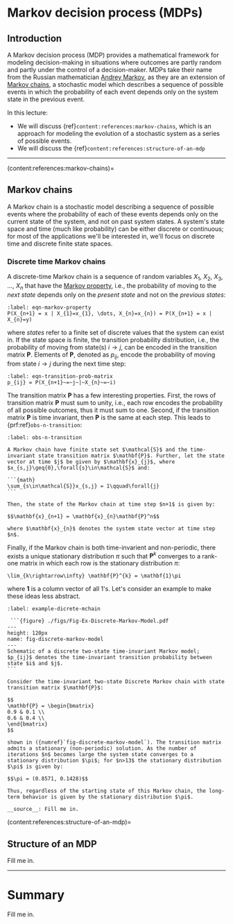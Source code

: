 # Markov decision process (MDPs) 

## Introduction
A Markov decision process (MDP) provides a mathematical framework for modeling decision-making in situations where outcomes are partly random and partly under the control of a decision-maker. MDPs take their name from the Russian mathematician [Andrey Markov](https://en.wikipedia.org/wiki/Andrey_Markov),  as they are an extension of [Markov chains](https://en.wikipedia.org/wiki/Markov_chain), a stochastic model which describes a sequence of possible events in which the probability of each event depends only on the system state in the previous event.

In this lecture:

* We will discuss {ref}`content:references:markov-chains`, which is an approach for modeling the evolution of a stochastic system as a series of possible events.
* We will discuss the {ref}`content:references:structure-of-an-mdp`

---

(content:references:markov-chains)=
## Markov chains
A Markov chain is a stochastic model describing a sequence of possible events where the probability of each of these events depends only on the current state of the system, and not on past system states. A system's state space and time (much like probability) can be either discrete or continuous; for most of the applications we'll be interested in, we'll focus on discrete time and discrete finite state spaces.

### Discrete time Markov chains
A discrete-time Markov chain is a sequence of random variables $X_{1}$, $X_{2}$, $X_{3}$, ..., $X_{n}$ that have the [Markov property](https://en.wikipedia.org/wiki/Markov_property), i.e., the probability of moving to the _next state_ depends only on the _present state_ and not on the _previous states_:

```{math}
:label: eqn-markov-property
P(X_{n+1} = x | X_{1}=x_{1}, \dots, X_{n}=x_{n}) = P(X_{n+1} = x | X_{n}=y)
```

where _states_ refer to a finite set of discrete values that the system can exist in.  If the state space is finite, the transition probability distribution, i.e., the probability of moving from state(s) $i\rightarrow{j}$, can be encoded in the transition matrix $\mathbf{P}$. Elements of $\mathbf{P}$, denoted as $p_{ij}$, encode the probability of moving from state $i\rightarrow{j}$ during the next time step:

```{math}
:label: eqn-transition-prob-matrix
p_{ij} = P(X_{n+1}~=~j~|~X_{n}~=~i)
```

The transition matrix $\mathbf{P}$ has a few interesting properties. First, the rows of transition matrix $\mathbf{P}$ must sum to unity, i.e., each row encodes the probability of all possible outcomes, thus it must sum to one. Second, if the transition matrix  $\mathbf{P}$ is time invariant, then $\mathbf{P}$ is the same at each step. This leads to {prf:ref}`obs-n-transition`:

````{prf:observation} Time-invariant state transition
:label: obs-n-transition

A Markov chain have finite state set $\mathcal{S}$ and the time-invariant state transition matrix $\mathbf{P}$. Further, let the state vector at time $j$ be given by $\mathbf{x}_{j}$, where $x_{s,j}\geq{0},\forall{s}\in\mathcal{S}$ and:

```{math}
\sum_{s\in\mathcal{S}}x_{s,j} = 1\qquad\forall{j}
```

Then, the state of the Markov chain at time step $n+1$ is given by:

$$\mathbf{x}_{n+1} = \mathbf{x}_{n}\mathbf{P}^n$$

where $\mathbf{x}_{n}$ denotes the system state vector at time step $n$. 
````


Finally, if the Markov chain is both time-invarient and non-periodic, there exists a unique stationary distribution $\pi$ such that $\mathbf{P}^{k}$ converges to a rank-one matrix in which each row is the stationary distribution $\pi$:

```{math}
\lim_{k\rightarrow\infty} \mathbf{P}^{k} = \mathbf{1}\pi
```

where $\mathbf{1}$ is a column vector of all 1's. Let's consider an example to make these ideas less abstract. 


````{prf:example} Discrete Markov chain simulation
:label: example-dicrete-mchain

 ```{figure} ./figs/Fig-Ex-Discrete-Markov-Model.pdf
---
height: 120px
name: fig-discrete-markov-model
---
Schematic of a discrete two-state time-invariant Markov model; $p_{ij}$ denotes the time-invariant transition probability between state $i$ and $j$.
```

Consider the time-invariant two-state Discrete Markov chain with state transition matrix $\mathbf{P}$:

$$
\mathbf{P} = \begin{bmatrix}
0.9 & 0.1 \\
0.6 & 0.4 \\
\end{bmatrix}
$$

shown in ({numref}`fig-discrete-markov-model`). The transition matrix admits a stationary (non-periodic) solution. As the number of iterations $n$ becomes large the system state converges to a stationary distribution $\pi$; for $n>13$ the stationary distribution $\pi$ is given by:

$$\pi = (0.8571, 0.1428)$$

Thus, regardless of the starting state of this Markov chain, the long-term behavior is given by the stationary distribution $\pi$.

__source__: Fill me in.
````



(content:references:structure-of-an-mdp)=
## Structure of an MDP
Fill me in.



---

# Summary 
Fill me in.